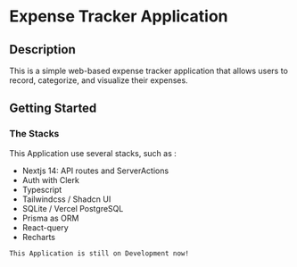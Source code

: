 # Expense Tracker Application

## Description
This is a simple web-based expense tracker application that allows users to
record, categorize, and visualize their expenses.

## Getting Started

### The Stacks
This Application use several stacks, such as :
- Nextjs 14: API routes and ServerActions
- Auth with Clerk
- Typescript
- Tailwindcss / Shadcn UI
- SQLite / Vercel PostgreSQL
- Prisma as ORM
- React-query
- Recharts


`This Application is still on Development now!`
